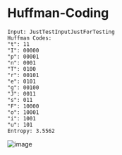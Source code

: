 # Huffman-Coding

```
Input: JustTestInputJustForTesting
Huffman Codes:
"t": 11       
"I": 00000    
"p": 00001    
"n": 0001     
"T": 0100     
"r": 00101    
"e": 0101     
"g": 00100    
"J": 0011     
"s": 011      
"F": 10000
"o": 10001
"i": 1001
"u": 101
Entropy: 3.5562
```

![image](https://github.com/truew1n/Huffman-Coding/assets/48839784/133e46bd-abf9-475f-95ca-e7b0b5222028)
